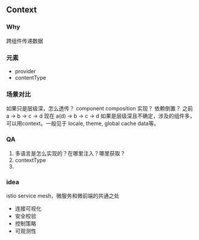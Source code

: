 ## Context
### Why
跨组件传递数据
### 元素
* provider
* contentType
### 场景对比
如果只是层级深，怎么透传？ component composition 实现？
依赖倒置？
之前 a -> b -> c -> d
现在 a(d) -> b -> c -> d
如果是层级深且不确定，涉及的组件多，可以用context。一般见于 locale, theme, global cache data等。



### QA
1. 多语言是怎么实现的？在哪里注入？哪里获取？
2. contextType
3. 


### idea
istio service mesh，微服务和微前端的共通之处
* 连接可视化
* 安全校验
* 控制策略
* 可观测性